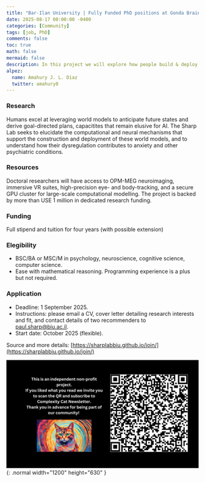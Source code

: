 ```yaml
---
title: "Bar-Ilan University | Fully Funded PhD positions at Gonda Brain Institute"
date: 2025-08-17 00:00:00 -0400
categories: [Community]
tags: [job, PhD]
comments: false
toc: true
math: false
mermaid: false
description: In this project we will explore how people build & deploy world models efficiently for planning & deciding. We will also investigate how world model construal & use is biased in anxiety.   
alpez:
  name: Amahury J. L. Diaz
  twitter: amahury0
---
```

### Research
Humans excel at leveraging world models to anticipate future states and derive goal-directed plans, capacitites that remain elusive for AI. The Sharp Lab seeks to elucidate the computational and neural mechanisms that support the construction and deployment of these world models, and to understand how their dysregulation contributes to anxiety and other psychiatric conditions.

### Resources
Doctoral researchers will have access to OPM-MEG neuroimaging, immersive VR suites, high-precision eye- and body-tracking, and a secure GPU cluster for large-scale computational modelling. The project is backed by more than USE 1 million in dedicated research funding. 

### Funding
Full stipend and tuition for four years (with possible extension)

### Elegibility 
- BSC/BA or MSC/M in psychology, neuroscience, cognitive science, computer science.
- Ease with mathematical reasoning. Programming experience is a plus but not required.

### Application
- Deadline: 1 September 2025.
- Instructions: please email a CV, cover letter detailing research interests and fit, and contact details of two recommenders to paul.sharp@biu.ac.il.
- Start date: October 2025 (flexible).

Source and more details: [https://sharplabbiu.github.io/join/](https://sharplabbiu.github.io/join/)

![Desktop View](/assets/img/fix/complexity-cat-newsletter.png){: .normal width="1200" height="630" }
